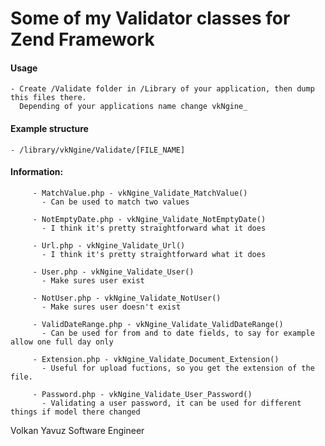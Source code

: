 Some of my Validator classes for Zend Framework
=============================================

#### Usage ####
	- Create /Validate folder in /Library of your application, then dump this files there.
	  Depending of your applications name change vkNgine_
	   
#### Example structure ####
	- /library/vkNgine/Validate/[FILE_NAME]
	
#### Information: ####
		 - MatchValue.php - vkNgine_Validate_MatchValue()
		   - Can be used to match two values		 
		   
		 - NotEmptyDate.php - vkNgine_Validate_NotEmptyDate()
		   - I think it's pretty straightforward what it does
		   
		 - Url.php - vkNgine_Validate_Url()
		   - I think it's pretty straightforward what it does

		 - User.php - vkNgine_Validate_User()
		   - Make sures user exist
		 
		 - NotUser.php - vkNgine_Validate_NotUser()
		   - Make sures user doesn't exist
		  
		 - ValidDateRange.php - vkNgine_Validate_ValidDateRange()
		   - Can be used for from and to date fields, to say for example allow one full day only	 
	  
		 - Extension.php - vkNgine_Validate_Document_Extension()
		   - Useful for upload fuctions, so you get the extension of the file.
		 
		 - Password.php - vkNgine_Validate_User_Password()
		   - Validating a user password, it can be used for different things if model there changed
	  
Volkan Yavuz
Software Engineer